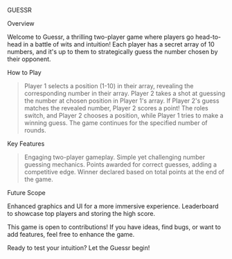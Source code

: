 GUESSR

Overview

Welcome to Guessr, a thrilling two-player game where players go head-to-head in a battle of wits and intuition! Each player has a secret array of 10 numbers, and it's up to them to strategically guess the number chosen by their opponent.

How to Play

> Player 1 selects a position (1-10) in their array, revealing the corresponding number in their array.
> Player 2 takes a shot at guessing the number at chosen position in Player 1's array.
> If Player 2's guess matches the revealed number, Player 2 scores a point!
> The roles switch, and Player 2 chooses a position, while Player 1 tries to make a winning guess.
> The game continues for the specified number of rounds.

Key Features

> Engaging two-player gameplay.
> Simple yet challenging number guessing mechanics.
> Points awarded for correct guesses, adding a competitive edge.
> Winner declared based on total points at the end of the game.

Future Scope

Enhanced graphics and UI for a more immersive experience.
Leaderboard to showcase top players and storing the high score.


This game is open to contributions! If you have ideas, find bugs, or want to add features, feel free to enhance the game.

Ready to test your intuition? Let the Guessr begin!
